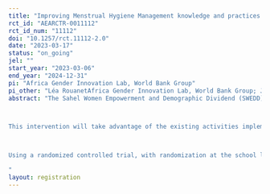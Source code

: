 ```yaml
---
title: "Improving Menstrual Hygiene Management knowledge and practices as part of the Sahel Women Empowerment and Demographic Dividend Project"
rct_id: "AEARCTR-0011112"
rct_id_num: "11112"
doi: "10.1257/rct.11112-2.0"
date: "2023-03-17"
status: "on_going"
jel: ""
start_year: "2023-03-06"
end_year: "2024-12-31"
pi: "Africa Gender Innovation Lab, World Bank Group"
pi_other: "Léa RouanetAfrica Gender Innovation Lab, World Bank Group; Julieta Vera RuedaAfrica Gender Innovation Lab, World Bank Group"
abstract: "The Sahel Women Empowerment and Demographic Dividend (SWEDD) Project was designed to empower girls and women to accelerate the demographic transition and build human capital in and around the Sahel, where most adolescent girls are at risk of child marriage, teenage pregnancy, and early school drop-out. As part of its second phase in Mauritania, a holistic school and community-based intervention to remove taboos, barriers, and constraints faced by adolescent girls in Mauritania to adequately manage their periods and improve their menstrual hygiene management (MHM) will be implemented, contributing to the project goal of improving girls’ schooling outcomes and addressing the objective to keep girls in school through at least secondary. 

This intervention will take advantage of the existing activities implemented in the Safe Spaces (SS) already in place through the SWEDD project, such as the training on basic MHM knowledge and practices and other sexual and reproductive health skills and life skills delivered through the SS curriculum, and the provision of hygiene kits. On top of that, based on formative research, a social and behavioral change, and communication (SBCC) intervention, targeted at adolescent girls, their parents, and other key community members, and designed to address the barriers and needs around MHM, will be put in place. The holistic school and community-based intervention will be implemented by the Ministry of Islamic Affairs and Education and the Ministry of Economic Affairs and Promotion of Productive Sectors of Mauritania, with the technical assistance of the United Nations Population Fund (UNFPA) and the World Bank (WB). 

Using a randomized controlled trial, with randomization at the school level, this study will test the impact of a holistic MHM approach, in which adolescent girls, their parents, and other key community members will be engaged through an SBCC intervention, and in which hygiene kits will be provided, on girls’ education, health, socio-emotional well-being, psycho-emotional skills and social and mobility restrictions. The study will assess whether this approach has the potential to be more effective than the basic MHM training provided in the SS. The results from this evaluation will inform the SWEDD activities on MHM not only in Mauritania but also in the other SWEDD countries.
"
layout: registration
---
```


